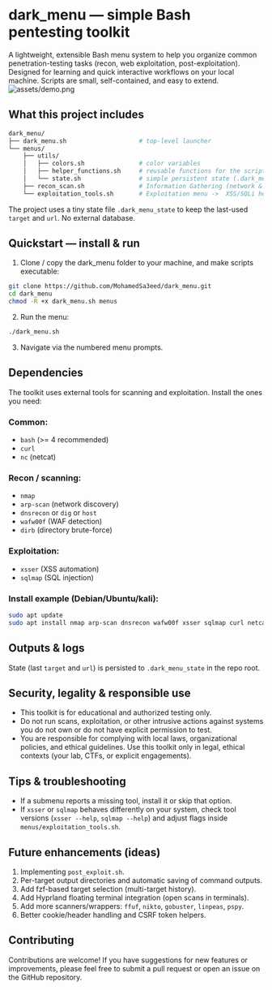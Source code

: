 # dark_menu — simple Bash pentesting toolkit
A lightweight, extensible Bash menu system to help you organize common penetration-testing tasks (recon, web exploitation, post-exploitation).
Designed for learning and quick interactive workflows on your local machine. Scripts are small, self-contained, and easy to extend.
![assets/demo.png]()
## What this project includes
```bash
dark_menu/
├── dark_menu.sh                    # top-level launcher
└── menus/
    ├── utils/
    │   ├── colors.sh               # color variables
    │   ├── helper_functions.sh     # reusable functions for the script
    │   └── state.sh                # simple persistent state (.dark_menu_state)
    ├── recon_scan.sh               # Information Gathering (network & web recon)
    └── exploitation_tools.sh       # Exploitation menu ->  XSS/SQLi helpers (GET/POST support), netcat listener
```
The project uses a tiny state file `.dark_menu_state` to keep the last-used `target` and `url`. No external database.
## Quickstart — install & run
1. Clone / copy the dark_menu folder to your machine, and make scripts executable:
```bash
git clone https://github.com/MohamedSa3eed/dark_menu.git
cd dark_menu
chmod -R +x dark_menu.sh menus
```
2. Run the menu:
```bash
./dark_menu.sh
```
3. Navigate via the numbered menu prompts.

## Dependencies
The toolkit uses external tools for scanning and exploitation. Install the ones you need:

### Common:
- `bash` (>= 4 recommended)
- `curl`
- `nc` (netcat)

### Recon / scanning:
- `nmap`
- `arp-scan` (network discovery)
- `dnsrecon` or `dig` or `host`
- `wafw00f` (WAF detection)
- `dirb` (directory brute-force)
### Exploitation:
- `xsser` (XSS automation)
- `sqlmap` (SQL injection)

### Install example (Debian/Ubuntu/kali):

```bash
sudo apt update
sudo apt install nmap arp-scan dnsrecon wafw00f xsser sqlmap curl netcat dirb
```
## Outputs & logs
State (last `target` and `url`) is persisted to `.dark_menu_state` in the repo root.

## Security, legality & responsible use
- This toolkit is for educational and authorized testing only.
- Do not run scans, exploitation, or other intrusive actions against systems you do not own or do not have explicit permission to test.
- You are responsible for complying with local laws, organizational policies, and ethical guidelines. Use this toolkit only in legal, ethical contexts (your lab, CTFs, or explicit engagements).
## Tips & troubleshooting
- If a submenu reports a missing tool, install it or skip that option.
- If `xsser` or `sqlmap` behaves differently on your system, check tool versions (`xsser --help`, `sqlmap --help`) and adjust flags inside `menus/exploitation_tools.sh`.
## Future enhancements (ideas)
1. Implementing `post_exploit.sh`.
1. Per-target output directories and automatic saving of command outputs.
1. Add fzf-based target selection (multi-target history).
1. Add Hyprland floating terminal integration (open scans in terminals).
1. Add more scanners/wrappers: `ffuf`, `nikto`, `gobuster`, `linpeas`, `pspy`.
1. Better cookie/header handling and CSRF token helpers.

## Contributing
Contributions are welcome! If you have suggestions for new features or improvements, please feel free to submit a pull request or open an issue on the GitHub repository.

